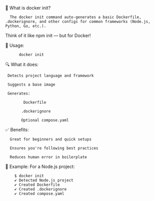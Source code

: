 🔹 What is docker init?

      The docker init command auto-generates a basic Dockerfile, .dockerignore, and other configs for common frameworks (Node.js, Python, Go, etc.).

Think of it like npm init — but for Docker!

 🔧 Usage:

          docker init
🔍 What it does:

     Detects project language and framework

     Suggests a base image

     Generates:

            Dockerfile

           .dockerignore

           Optional compose.yaml

✅ Benefits:

      Great for beginners and quick setups

      Ensures you're following best practices

      Reduces human error in boilerplate

📌 Example:
     For a Node.js project:


        $ docker init
        ✔ Detected Node.js project
        ✔ Created Dockerfile
        ✔ Created .dockerignore
        ✔ Created compose.yaml